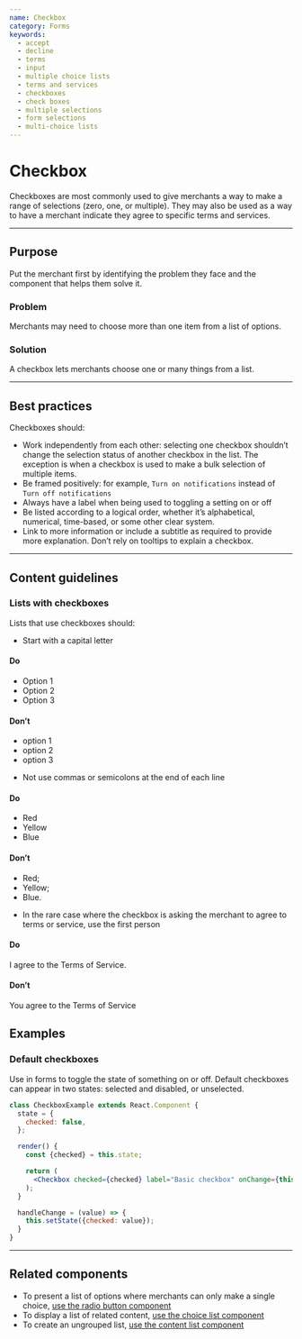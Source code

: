 ```yaml
---
name: Checkbox
category: Forms
keywords:
  - accept
  - decline
  - terms
  - input
  - multiple choice lists
  - terms and services
  - checkboxes
  - check boxes
  - multiple selections
  - form selections
  - multi-choice lists
---
```


# Checkbox

Checkboxes are most commonly used to give merchants a way to make a range of selections (zero, one, or multiple). They may also be used as a way to have a merchant indicate they agree to specific terms and services.

---

## Purpose

Put the merchant first by identifying the problem they face and the component that helps them solve it.

### Problem

Merchants may need to choose more than one item from a list of options.

### Solution

A checkbox lets merchants choose one or many things from a list.

---

## Best practices

Checkboxes should:

* Work independently from each other: selecting one checkbox shouldn’t change
the selection status of another checkbox in the list. The exception is when a
checkbox is used to make a bulk selection of multiple items.
* Be framed positively: for example, `Turn on notifications` instead of
`Turn off notifications`
* Always have a label when being used to toggling a setting on or off
* Be listed according to a logical order, whether it’s alphabetical, numerical,
time-based, or some other clear system.
* Link to more information or include a subtitle as required to provide more
explanation. Don’t rely on tooltips to explain a checkbox.

---

## Content guidelines

### Lists with checkboxes

Lists that use checkboxes should:

* Start with a capital letter

<!-- usageblock -->
#### Do
- Option 1
- Option 2
- Option 3

#### Don’t
- option 1
- option 2
- option 3
<!-- end -->

* Not use commas or semicolons at the end of each line

<!-- usageblock -->
#### Do
- Red
- Yellow
- Blue

#### Don’t
- Red;
- Yellow;
- Blue.
<!-- end -->

* In the rare case where the checkbox is asking the merchant to agree to terms
or service, use the first person

<!-- usageblock -->
#### Do
I agree to the Terms of Service.

#### Don’t
You agree to the Terms of Service
<!-- end -->

## Examples

### Default checkboxes

Use in forms to toggle the state of something on or off. Default checkboxes can appear in two states: selected and disabled, or unselected.

```jsx
class CheckboxExample extends React.Component {
  state = {
    checked: false,
  };

  render() {
    const {checked} = this.state;

    return (
      <Checkbox checked={checked} label="Basic checkbox" onChange={this.handleChange} />
    );
  }

  handleChange = (value) => {
    this.setState({checked: value});
  }
}
```

---

## Related components

* To present a list of options where merchants can only make a single choice, [use the radio button component](/components/forms/radio-button)
* To display a list of related content, [use the choice list component](/components/forms/choice-list)
* To create an ungrouped list, [use the content list component](/components/tables-and-lists/list)
